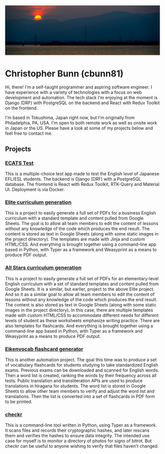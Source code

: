 ![Sunset over the Yoshino River, Tokushima, Japan](/sunset-crop.jpg "Sunset over the Yoshino River, Tokushima, Japan")

# Christopher Bunn (cbunn81)

Hi, there! I'm a self-taught programmer and aspiring software engineer. I have experience with a variety of technologies with a focus on web development and automation. The tech stack I'm enjoying at the moment is Django (DRF) with PostgreSQL on the backend and React with Redux Toolkit on the frontend.

I'm based in Tokushima, Japan right now, but I'm originally from Philadelphia, PA, USA. I'm open to both remote work as well as onsite work in Japan or the US. Please have a look at some of my projects below and feel free to contact me.

## Projects

### [ECATS Test](https://github.com/globallabo/ecats-test)

This is a multiple-choice test app made to test the English level of Japanese EFL/ESL students. The backend is Django (DRF) with a PostgreSQL database. The frontend is React with Redux Toolkit, RTK-Query and Material UI. Deployment is via Docker.

### [Elite curriculum generation](https://github.com/globallabo/elite)

This is a project to easily generate a full set of PDFs for a business English curriculum with a standard template and content pulled from Google Sheets. The goal is to allow all team members to edit the content of lessons without any knowledge of the code which produces the end result. The content is stored as text in Google Sheets (along with some static images in the project directory). The templates are made with Jinja and custom HTML/CSS. And everything is brought together using a command-line app based in Python, with Typer as a framework and Weasyprint as a means to produce PDF output.

### [All Stars curriculum generation](https://github.com/globallabo/allstars)

This is a project to easily generate a full set of PDFs for an elementary-level English curriculum with a set of standard templates and content pulled from Google Sheets. It is a similar, but earlier, project to the above Elite project. And so it as a similar goal to allow all team members to edit the content of lessons without any knowledge of the code which produces the end result. The content is also stored as text in Google Sheets (along with some static images in the project directory). In this case, there are multiple templates made with custom HTML/CSS to accommodate different needs for different levels of student as these worksheets emphasize writing practice. There are also templates for flashcards. And everything is brought together using a command-line app based in Python, with Typer as a framework and Weasyprint as a means to produce PDF output.

### [Eikenvocab flashcard generator](https://github.com/globallabo/eikenvocab)

This is another automation project. The goal this time was to produce a set of vocabulary flashcards for students studying to take standardized English exams. Previous exams can be downloaded and scanned for English words. Then a word list is created, ranking the words by their frequency across all tests. Public translation and transliteration APIs are used to produce translations in hiragana for students. The word list is stored in Google Sheets to allow other team members to verify and adjust the word list and translations. Then the list is converted into a set of flashcards in PDF form to be printed.

### [checkr](https://github.com/cbunn81/checkr)

This is a command-line tool written in Python, using Typer as a framework. It scans files and records their cryptographic hashes, and later rescans them and verifies the hashes to ensure data integrity. The intended use case for myself is to monitor a directory of photos for signs of bitrot. But checkr can be useful to anyone wishing to verify that files haven't changed.
